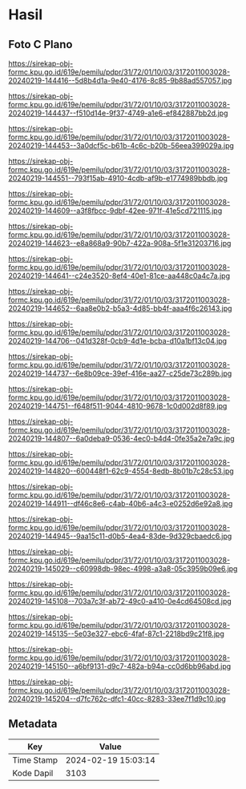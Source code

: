 # Hasil

## Foto C Plano

https://sirekap-obj-formc.kpu.go.id/619e/pemilu/pdpr/31/72/01/10/03/3172011003028-20240219-144416--5d8b4d1a-9e40-4176-8c85-9b88ad557057.jpg

https://sirekap-obj-formc.kpu.go.id/619e/pemilu/pdpr/31/72/01/10/03/3172011003028-20240219-144437--f510d14e-9f37-4749-a1e6-ef842887bb2d.jpg

https://sirekap-obj-formc.kpu.go.id/619e/pemilu/pdpr/31/72/01/10/03/3172011003028-20240219-144453--3a0dcf5c-b61b-4c6c-b20b-56eea399029a.jpg

https://sirekap-obj-formc.kpu.go.id/619e/pemilu/pdpr/31/72/01/10/03/3172011003028-20240219-144551--793f15ab-4910-4cdb-af9b-e1774989bbdb.jpg

https://sirekap-obj-formc.kpu.go.id/619e/pemilu/pdpr/31/72/01/10/03/3172011003028-20240219-144609--a3f8fbcc-9dbf-42ee-971f-41e5cd721115.jpg

https://sirekap-obj-formc.kpu.go.id/619e/pemilu/pdpr/31/72/01/10/03/3172011003028-20240219-144623--e8a868a9-90b7-422a-908a-5f1e31203716.jpg

https://sirekap-obj-formc.kpu.go.id/619e/pemilu/pdpr/31/72/01/10/03/3172011003028-20240219-144641--c24e3520-8ef4-40e1-81ce-aa448c0a4c7a.jpg

https://sirekap-obj-formc.kpu.go.id/619e/pemilu/pdpr/31/72/01/10/03/3172011003028-20240219-144652--6aa8e0b2-b5a3-4d85-bb4f-aaa4f6c26143.jpg

https://sirekap-obj-formc.kpu.go.id/619e/pemilu/pdpr/31/72/01/10/03/3172011003028-20240219-144706--041d328f-0cb9-4d1e-bcba-d10a1bf13c04.jpg

https://sirekap-obj-formc.kpu.go.id/619e/pemilu/pdpr/31/72/01/10/03/3172011003028-20240219-144737--6e8b09ce-39ef-416e-aa27-c25de73c289b.jpg

https://sirekap-obj-formc.kpu.go.id/619e/pemilu/pdpr/31/72/01/10/03/3172011003028-20240219-144751--f648f511-9044-4810-9678-1c0d002d8f89.jpg

https://sirekap-obj-formc.kpu.go.id/619e/pemilu/pdpr/31/72/01/10/03/3172011003028-20240219-144807--6a0deba9-0536-4ec0-b4d4-0fe35a2e7a9c.jpg

https://sirekap-obj-formc.kpu.go.id/619e/pemilu/pdpr/31/72/01/10/03/3172011003028-20240219-144820--600448f1-62c9-4554-8edb-8b01b7c28c53.jpg

https://sirekap-obj-formc.kpu.go.id/619e/pemilu/pdpr/31/72/01/10/03/3172011003028-20240219-144911--df46c8e6-c4ab-40b6-a4c3-e0252d6e92a8.jpg

https://sirekap-obj-formc.kpu.go.id/619e/pemilu/pdpr/31/72/01/10/03/3172011003028-20240219-144945--9aa15c11-d0b5-4ea4-83de-9d329cbaedc6.jpg

https://sirekap-obj-formc.kpu.go.id/619e/pemilu/pdpr/31/72/01/10/03/3172011003028-20240219-145029--c60998db-98ec-4998-a3a8-05c3959b09e6.jpg

https://sirekap-obj-formc.kpu.go.id/619e/pemilu/pdpr/31/72/01/10/03/3172011003028-20240219-145108--703a7c3f-ab72-49c0-a410-0e4cd64508cd.jpg

https://sirekap-obj-formc.kpu.go.id/619e/pemilu/pdpr/31/72/01/10/03/3172011003028-20240219-145135--5e03e327-ebc6-4faf-87c1-2218bd9c21f8.jpg

https://sirekap-obj-formc.kpu.go.id/619e/pemilu/pdpr/31/72/01/10/03/3172011003028-20240219-145150--a6bf9131-d9c7-482a-b94a-cc0d6bb96abd.jpg

https://sirekap-obj-formc.kpu.go.id/619e/pemilu/pdpr/31/72/01/10/03/3172011003028-20240219-145204--d7fc762c-dfc1-40cc-8283-33ee7f1d9c10.jpg


## Metadata

| Key        | Value               |
| ---------- | ------------------- |
| Time Stamp | 2024-02-19 15:03:14 |
| Kode Dapil | 3103                |



